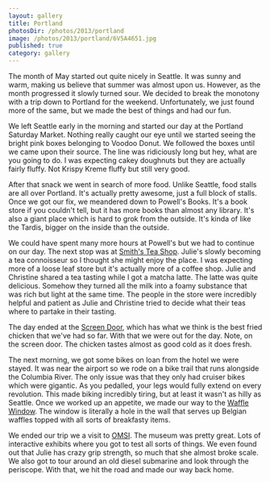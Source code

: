 ```yaml
---
layout: gallery
title: Portland
photosDir: /photos/2013/portland
image: /photos/2013/portland/6V5A4651.jpg
published: true
category: gallery
---
```

The month of May started out quite nicely in Seattle. It was sunny and warm, making us believe that summer was almost upon us. However, as the month progressed it slowly turned sour. We decided to break the monotony with a trip down to Portland for the weekend. Unfortunately, we just found more of the same, but we made the best of things and had our fun.

We left Seattle early in the morning and started our day at the Portland Saturday Market. Nothing really caught our eye until we started seeing the bright pink boxes belonging to Voodoo Donut. We followed the boxes until we came upon their source. The line was ridiciously long but hey, what are you going to do. I was expecting cakey doughnuts but they are actually fairly fluffy. Not Krispy Kreme fluffy but still very good.

After that snack we went in search of more food. Unlike Seattle, food stalls are all over Portland. It's actually pretty awesome, just a full block of stalls. Once we got our fix, we meandered down to Powell's Books. It's a book store if you couldn't tell, but it has more books than almost any library. It's also a giant place which is hard to grok from the outside. It's kinda of like the Tardis, bigger on the inside than the outside.

We could have spent many more hours at Powell's but we had to continue on our day. The next stop was at [Smith's Tea Shop](http://www.smithtea.com). Julie's slowly becoming a tea connoisseur so I thought she might enjoy the place. I was expecting more of a loose leaf store but it's actually more of a coffee shop. Julie and Christine shared a tea tasting while I got a matcha latte. The latte was quite delicious. Somehow they turned all the milk into a foamy substance that was rich but light at the same time. The people in the store were incredibly helpful and patient as Julie and Christine tried to decide what their teas where to partake in their tasting.

The day ended at the [Screen Door](http://screendoorrestaurant.com), which has what we think is the best fried chicken that we've had so far. With that we were out for the day. Note, on the screen door. The chicken tastes almost as good cold as it does fresh.

The next morning, we got some bikes on loan from the hotel we were stayed. It was near the airport so we rode on a bike trail that runs alongside the Columbia River. The only issue was that they only had cruiser bikes which were gigantic. As you pedalled, your legs would fully extend on every revolution. This made biking incredibly tiring, but at least it wasn't as hilly as Seattle. Once we worked up an appetite, we made our way to the [Waffle Window](http://wafflewindow.com). The window is literally a hole in the wall that serves up Belgian waffles topped with all sorts of breakfasty items.

We ended our trip we a visit to [OMSI](https://www.omsi.edu). The museum was pretty great. Lots of interactive exhibits where you got to test all sorts of things. We even found out that Julie has crazy grip strength, so much that she almost broke scale. We also got to tour around an old diesel submarine and look through the periscope. With that, we hit the road and made our way back home.
